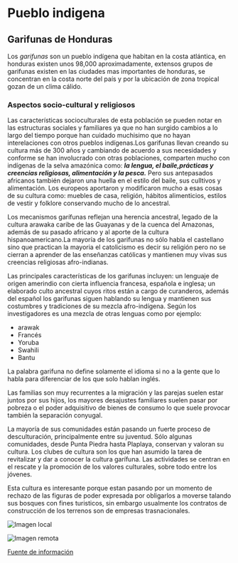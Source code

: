 
# **Pueblo indigena**

## **Garifunas de Honduras**


Los *garifunas* son un pueblo indígena que habitan en la costa atlántica, en honduras existen unos 98,000 aproximadamente, extensos grupos de garifunas existen en las ciudades mas importantes de honduras, se concentran en la costa norte del país y por la ubicación de zona tropical gozan de un clima cálido.


### Aspectos socio-cultural y religiosos


Las características socioculturales de esta población se pueden notar en las estructuras sociales y familiares ya que no han surgido cambios a lo largo del tiempo porque han cuidado muchisimo que no hayan interelaciones con otros pueblos indígenas.Los garifunas llevan creando su cultura más de 300 años y cambiando de acuerdo a sus necesidades y conforme se han involucrado con otras poblaciones, comparten mucho con indígenas de la selva amazónica como: ***la lengua, el baile,prácticas y creencias religiosas, alimentación y la pesca.*** Pero sus antepasados africanos también dejaron una huella en el estilo del baile, sus culltivos y alimentación. Los europeos aportaron y modificaron mucho a esas cosas de su cultura como: muebles de casa, religión, hábitos alimenticios, estilos de vestir y folklore conservando mucho de lo ancestral.

Los mecanismos garífunas reflejan una herencia ancestral,
legado de la cultura arawaka caribe de las Guayanas y de la cuenca del Amazonas,
además de su pasado africano y al aporte de la cultura hispanoamericano.La mayoría de los garifunas no sólo habla el castellano sino que practican la mayoria el catolicismo es decir su religión pero no se cierran a aprender de las enseñanzas católicas y mantienen muy vivas sus creencias religiosas afro-indianas.

Las principales características de los garifunas incluyen: un lenguaje de
origen amerindio con cierta influencia francesa, española e inglesa; un elaborado
culto ancestral cuyos ritos están a cargo de curanderos, además del español los garifunas siguen hablando su lengua y mantienen sus costumbres y tradiciones de su mezcla afro-indígena. Según los investigadores es una mezcla de otras lenguas como por ejemplo:


- arawak
- Francés
- Yoruba
- Swahili
- Bantu


La palabra garifuna no define solamente el idioma si no a la gente que lo habla para diferenciar de los que solo hablan inglés.

Las familias son muy recurrentes a la migración y las parejas suelen estar juntos por sus hijos, los mayores desajustes familiares suelen pasar por pobreza o el poder adquisitivo de bienes de consumo lo que suele provocar también la separación conyugal.

La mayoría de sus comunidades están pasando un fuerte proceso de desculturación, principalmente entre su juventud. Sólo algunas comunidades, desde Punta Piedra hasta Plaplaya, conservan y valoran su cultura. Los clubes de cultura son los que han asumido la tarea de revitalizar y dar a conocer la cultura garífuna. Las actividades se centran en el rescate y la promoción de los valores culturales, sobre todo entre los jóvenes. 


Esta cultura es interesante porque estan pasando por un momento de rechazo de las figuras de poder expresada por obligarlos a moverse talando sus bosques con fines turisticos, sin embargo usualmente los contratos de construcción de los terrenos son de empresas trasnacionales.


![Imagen local](img/garifunas2.jpeg)


![Imagen remota](https://encrypted-tbn0.gstatic.com/images?q=tbn:ANd9GcQ8CRHS9JgDKp7kndEVmeaGqJMJLMsmMshQvw&usqp=CAU)


[Fuente de información](https://repository.ubn.ru.nl/bitstream/handle/2066/145805/mmubn000001_182717151.pdf)
